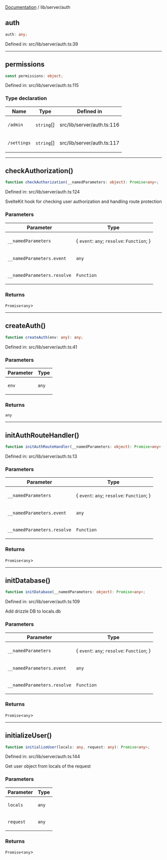 [Documentation](../../modules.md) / lib/server/auth

## auth

```ts
auth: any;
```

Defined in: src/lib/server/auth.ts:39

***

## permissions

```ts
const permissions: object;
```

Defined in: src/lib/server/auth.ts:115

### Type declaration

<table>
<thead>
<tr>
<th>Name</th>
<th>Type</th>
<th>Defined in</th>
</tr>
</thead>
<tbody>
<tr>
<td>

<a id="admin"></a> `/admin`

</td>
<td>

`string`[]

</td>
<td>

src/lib/server/auth.ts:116

</td>
</tr>
<tr>
<td>

<a id="settings"></a> `/settings`

</td>
<td>

`string`[]

</td>
<td>

src/lib/server/auth.ts:117

</td>
</tr>
</tbody>
</table>

***

## checkAuthorization()

```ts
function checkAuthorization(__namedParameters: object): Promise<any>;
```

Defined in: src/lib/server/auth.ts:124

SvelteKit hook for checking user authorization and handling route protection

### Parameters

<table>
<thead>
<tr>
<th>Parameter</th>
<th>Type</th>
</tr>
</thead>
<tbody>
<tr>
<td>

`__namedParameters`

</td>
<td>

\{ `event`: `any`; `resolve`: `Function`; \}

</td>
</tr>
<tr>
<td>

`__namedParameters.event`

</td>
<td>

`any`

</td>
</tr>
<tr>
<td>

`__namedParameters.resolve`

</td>
<td>

`Function`

</td>
</tr>
</tbody>
</table>

### Returns

`Promise`&lt;`any`&gt;

***

## createAuth()

```ts
function createAuth(env: any): any;
```

Defined in: src/lib/server/auth.ts:41

### Parameters

<table>
<thead>
<tr>
<th>Parameter</th>
<th>Type</th>
</tr>
</thead>
<tbody>
<tr>
<td>

`env`

</td>
<td>

`any`

</td>
</tr>
</tbody>
</table>

### Returns

`any`

***

## initAuthRouteHandler()

```ts
function initAuthRouteHandler(__namedParameters: object): Promise<any>;
```

Defined in: src/lib/server/auth.ts:13

### Parameters

<table>
<thead>
<tr>
<th>Parameter</th>
<th>Type</th>
</tr>
</thead>
<tbody>
<tr>
<td>

`__namedParameters`

</td>
<td>

\{ `event`: `any`; `resolve`: `Function`; \}

</td>
</tr>
<tr>
<td>

`__namedParameters.event`

</td>
<td>

`any`

</td>
</tr>
<tr>
<td>

`__namedParameters.resolve`

</td>
<td>

`Function`

</td>
</tr>
</tbody>
</table>

### Returns

`Promise`&lt;`any`&gt;

***

## initDatabase()

```ts
function initDatabase(__namedParameters: object): Promise<any>;
```

Defined in: src/lib/server/auth.ts:109

Add drizzle DB to locals.db

### Parameters

<table>
<thead>
<tr>
<th>Parameter</th>
<th>Type</th>
</tr>
</thead>
<tbody>
<tr>
<td>

`__namedParameters`

</td>
<td>

\{ `event`: `any`; `resolve`: `Function`; \}

</td>
</tr>
<tr>
<td>

`__namedParameters.event`

</td>
<td>

`any`

</td>
</tr>
<tr>
<td>

`__namedParameters.resolve`

</td>
<td>

`Function`

</td>
</tr>
</tbody>
</table>

### Returns

`Promise`&lt;`any`&gt;

***

## initializeUser()

```ts
function initializeUser(locals: any, request: any): Promise<any>;
```

Defined in: src/lib/server/auth.ts:144

Get user object from locals of the request

### Parameters

<table>
<thead>
<tr>
<th>Parameter</th>
<th>Type</th>
</tr>
</thead>
<tbody>
<tr>
<td>

`locals`

</td>
<td>

`any`

</td>
</tr>
<tr>
<td>

`request`

</td>
<td>

`any`

</td>
</tr>
</tbody>
</table>

### Returns

`Promise`&lt;`any`&gt;
